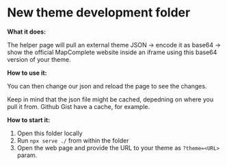 # New theme development folder

**What it does:**

The helper page will pull an external theme JSON -> encode it as base64 -> show the official MapComplete website inside an iframe using this base64 version of your theme.

**How to use it:**

You can then change our json and reload the page to see the changes.

Keep in mind that the json file might be cached, depedning on where you pull it from. Github Gist have a cache, for example.

**How to start it:**

1. Open this folder locally
1. Run `npx serve ./` from within the folder
1. Open the web page and provide the URL to your theme as `?theme=<URL>` param.
